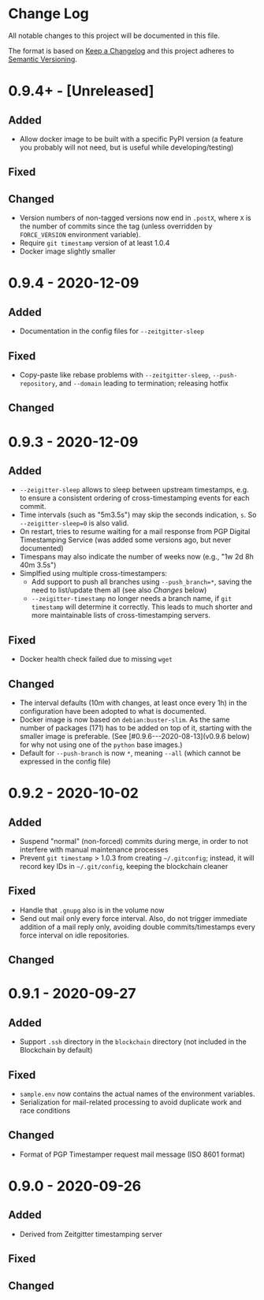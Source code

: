 # Change Log
All notable changes to this project will be documented in this file.

The format is based on [Keep a Changelog](https://keepachangelog.com/)
and this project adheres to [Semantic Versioning](https://semver.org/).


# 0.9.4+ - [Unreleased]
## Added
- Allow docker image to be built with a specific PyPI version (a feature you
  probably will not need, but is useful while developing/testing)

## Fixed

## Changed
- Version numbers of non-tagged versions now end in `.postX`, where `X` is the
  number of commits since the tag (unless overridden by `FORCE_VERSION`
  environment variable).
- Require `git timestamp` version of at least 1.0.4
- Docker image slightly smaller


# 0.9.4 - 2020-12-09
## Added
- Documentation in the config files for `--zeitgitter-sleep`

## Fixed
- Copy-paste like rebase problems with `--zeitgitter-sleep`,
  `--push-repository`, and `--domain` leading to termination; releasing hotfix

## Changed


# 0.9.3 - 2020-12-09
## Added
- `--zeigitter-sleep` allows to sleep between upstream timestamps, e.g.
  to ensure a consistent ordering of cross-timestamping events for each
  commit.
- Time intervals (such as "5m3.5s") may skip the seconds indication, `s`.
  So `--zeigitter-sleep=0` is also valid.
- On restart, tries to resume waiting for a mail response from PGP Digital
  Timestamping Service (was added some versions ago, but never documented)
- Timespans may also indicate the number of weeks now (e.g.,
  "1w 2d 8h 40m 3.5s")
- Simplfied using multiple cross-timestampers:
  * Add support to push all branches using `--push_branch=*`, saving the need
    to list/update them all (see also *Changes* below)
  * `--zeigitter-timestamp` no longer needs a branch name, if `git timestamp`
    will determine it correctly. This leads to much shorter and more
    maintainable lists of cross-timestamping servers.

## Fixed
- Docker health check failed due to missing `wget`

## Changed
- The interval defaults (10m with changes, at least once every 1h)
  in the configuration have been adopted to what is documented.
- Docker image is now based on `debian:buster-slim`. As the same number of
  packages (171) has to be added on top of it, starting with the smaller image
  is preferable. (See [#0.9.6---2020-08-13](v0.9.6 below) for why not using one
  of the `python` base images.)
- Default for `--push-branch` is now `*`, meaning `--all` (which cannot be
  expressed in the config file)


# 0.9.2 - 2020-10-02
## Added
- Suspend "normal" (non-forced) commits during merge, in order to not
  interfere with manual maintenance processes
- Prevent `git timestamp` > 1.0.3 from creating `~/.gitconfig`; instead, it
  will record key IDs in `~/.git/config`, keeping the blockchain cleaner

## Fixed
- Handle that `.gnupg` also is in the volume now
- Send out mail only every force interval. Also, do not trigger immediate
  addition of a mail reply only, avoiding double commits/timestamps every
  force interval on idle repositories.

## Changed


# 0.9.1 - 2020-09-27
## Added
- Support `.ssh` directory in the `blockchain` directory (not included in the
  Blockchain by default)

## Fixed
- `sample.env` now contains the actual names of the environment variables.
- Serialization for mail-related processing to avoid duplicate work and race
  conditions

## Changed
- Format of PGP Timestamper request mail message (ISO 8601 format)


# 0.9.0 - 2020-09-26
## Added
- Derived from Zeitgitter timestamping server

## Fixed

## Changed
